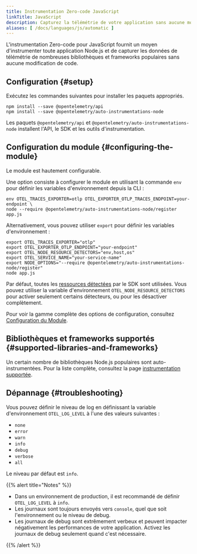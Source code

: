 ```yaml
---
title: Instrumentation Zero-code JavaScript
linkTitle: JavaScript
description: Capturez la télémétrie de votre application sans aucune modification du code source
aliases: [ /docs/languages/js/automatic ]
---
```


L'instrumentation Zero-code pour JavaScript fournit un moyen d'instrumenter
toute application Node.js et de capturer les données de télémétrie de nombreuses
bibliothèques et frameworks populaires sans aucune modification de code.

## Configuration {#setup}

Exécutez les commandes suivantes pour installer les paquets appropriés.

```shell
npm install --save @opentelemetry/api
npm install --save @opentelemetry/auto-instrumentations-node
```

Les paquets `@opentelemetry/api` et `@opentelemetry/auto-instrumentations-node`
installent l'API, le SDK et les outils d'instrumentation.

## Configuration du module {#configuring-the-module}

Le module est hautement configurable.

Une option consiste à configurer le module en utilisant la commande `env` pour
définir les variables d'environnement depuis la CLI :

```shell
env OTEL_TRACES_EXPORTER=otlp OTEL_EXPORTER_OTLP_TRACES_ENDPOINT=your-endpoint \
node --require @opentelemetry/auto-instrumentations-node/register app.js
```

Alternativement, vous pouvez utiliser `export` pour définir les variables
d'environnement :

```shell
export OTEL_TRACES_EXPORTER="otlp"
export OTEL_EXPORTER_OTLP_ENDPOINT="your-endpoint"
export OTEL_NODE_RESOURCE_DETECTORS="env,host,os"
export OTEL_SERVICE_NAME="your-service-name"
export NODE_OPTIONS="--require @opentelemetry/auto-instrumentations-node/register"
node app.js
```

Par défaut, toutes les [ressources détectées](/docs/languages/js/resources/) par
le SDK sont utilisées. Vous pouvez utiliser la variable d'environnement
`OTEL_NODE_RESOURCE_DETECTORS` pour activer seulement certains détecteurs, ou
pour les désactiver complètement.

Pour voir la gamme complète des options de configuration, consultez
[Configuration du Module](configuration).

## Bibliothèques et frameworks supportés {#supported-libraries-and-frameworks}

Un certain nombre de bibliothèques Node.js populaires sont auto-instrumentées. Pour la liste complète, consultez la page
[instrumentation supportée](https://github.com/open-telemetry/opentelemetry-js-contrib/tree/main/metapackages/auto-instrumentations-node#supported-instrumentations).

## Dépannage {#troubleshooting}

Vous pouvez définir le niveau de log en définissant la variable d'environnement
`OTEL_LOG_LEVEL` à l'une des valeurs suivantes :

- `none`
- `error`
- `warn`
- `info`
- `debug`
- `verbose`
- `all`

Le niveau par défaut est `info`.

{{% alert title="Notes" %}}

- Dans un environnement de production, il est recommandé de définir
  `OTEL_LOG_LEVEL` à `info`.
- Les journaux sont toujours envoyés vers `console`, quel que soit
  l'environnement ou le niveau de debug.
- Les journaux de debug sont extrêmement verbeux et peuvent impacter
  négativement les performances de votre application. Activez les journaux de
  debug seulement quand c'est nécessaire.

{{% /alert %}}
